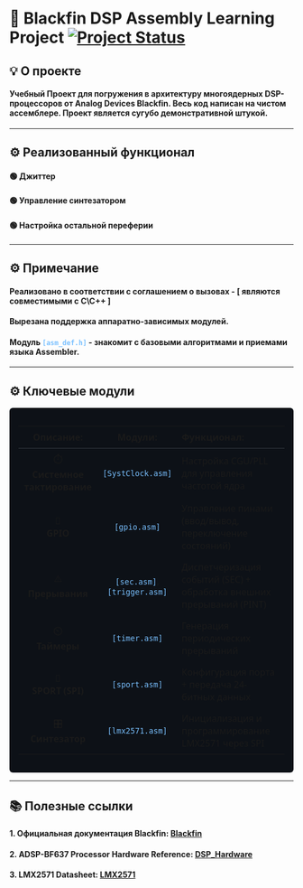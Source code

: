 # 🔘 Blackfin DSP Assembly Learning Project [![Project Status](https://img.shields.io/badge/status-archived-lightgrey)](https://shields.io/)

## 💡 О проекте
#### **Учебный Проект** для погружения в архитектуру многоядерных DSP-процессоров от Analog Devices Blackfin. Весь код написан **на чистом ассемблере**. Проект является сугубо демонстративной штукой.

---
## ⚙️ Реализованный функционал
#### 🟢 Джиттер 
#### 🟢 Управление синтезатором
#### 🟢 Настройка остальной переферии

---
## ⚙️ Примечание
#### Реализовано в соответствии с соглашением о вызовах - [ являются совместимыми с С\С++ ]
#### Вырезана поддержка аппаратно-зависимых модулей.
#### Модуль <code style="color:#79c0ff;">[asm_def.h]</code> - знакомит с базовыми алгоритмами и приемами языка Assembler.

---
## ⚙️ Ключевые модули

<div style="background-color:#0d1117; color:#c9d1d9; padding:16px; border-radius:6px; font-family:Segoe UI, sans-serif;">

<table style="width:100%; border-collapse:collapse;">
  <thead>
    <tr>
      <th style="text-align:center; border-bottom:1px solid #30363d; padding:8px;">Описание:</th>
      <th style="text-align:center; border-bottom:1px solid #30363d; padding:8px;">Модули:</th>
      <th style="text-align:left;   border-bottom:1px solid #30363d; padding:8px;">Функционал:</th>
    </tr>
  </thead>
  <tbody>
    <tr>
      <td style="text-align:center; padding:8px;">⏱️ <br><b>Системное тактирование</b></td>
      <td style="text-align:center; padding:8px;"><code style="color:#79c0ff;">[SystClock.asm]</code></td>
      <td style="padding:8px;">Настройка CGU/PLL для управления частотой ядра</td>
    </tr>
    <tr>
      <td style="text-align:center; padding:8px;">🔌 <br><b>GPIO</b></td>
      <td style="text-align:center; padding:8px;"><code style="color:#79c0ff;">[gpio.asm]</code></td>
      <td style="padding:8px;">Управление пинами (ввод/вывод, переключение состояний)</td>
    </tr>
    <tr>
      <td style="text-align:center; padding:8px;">⚠️ <br><b>Прерывания</b></td>
      <td style="text-align:center; padding:8px;"><code style="color:#79c0ff;">[sec.asm]</code>, <code style="color:#79c0ff;">[trigger.asm]</code></td>
      <td style="padding:8px;">Диспетчеризация событий (SEC) + обработка внешних прерываний (PINT)</td>
    </tr>
    <tr>
      <td style="text-align:center; padding:8px;">⏲️ <br><b>Таймеры</b></td>
      <td style="text-align:center; padding:8px;"><code style="color:#79c0ff;">[timer.asm]</code></td>
      <td style="padding:8px;">Генерация периодических прерываний</td>
    </tr>
    <tr>
      <td style="text-align:center; padding:8px;">📡 <br><b>SPORT (SPI)</b></td>
      <td style="text-align:center; padding:8px;"><code style="color:#79c0ff;">[sport.asm]</code></td>
      <td style="padding:8px;">Конфигурация порта + передача 24-битных данных</td>
    </tr>
    <tr>
      <td style="text-align:center; padding:8px;">🎛️ <br><b>Синтезатор</b></td>
      <td style="text-align:center; padding:8px;"><code style="color:#79c0ff;">[lmx2571.asm]</code></td>
      <td style="padding:8px;">Инициализация и программирование LMX2571 через SPI</td>
    </tr>
  </tbody>
</table>

</div>

---

## 📚 Полезные ссылки
#### 1. Официальная документация Blackfin: [Blackfin](https://www.analog.com/en/product-category/blackfin-embedded-processors.html)

#### 2. ADSP-BF637 Processor Hardware Reference: [DSP_Hardware](https://www.analog.com/en/products/adsp-bf706.html)

#### 3. LMX2571 Datasheet: [LMX2571](https://www.ti.com/product/LMX2571?utm_source=google&utm_medium=cpc&utm_campaign=asc-null-null-GPN_EN-cpc-pf-google-ww_en_cons&utm_content=LMX2571&ds_k=LMX2571+Datasheet&DCM=yes&gad_source=1&gad_campaignid=14388345080&gbraid=0AAAAAC068F0tDwg2GOt8zBu7KQcb4JbMF&gclid=CjwKCAjwsZPDBhBWEiwADuO6y6le7VWeU7hos0-ozwdlVbH3oU6Lvj5CQ_Wrc5Ne2-IxML7uOQ6j8xoCNfcQAvD_BwE&gclsrc=aw.ds)


